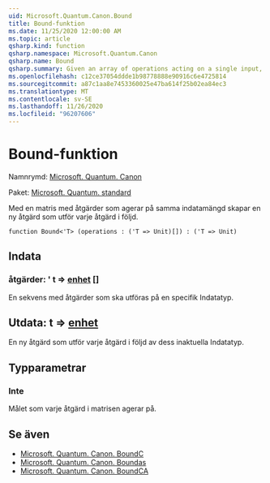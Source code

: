 ```yaml
---
uid: Microsoft.Quantum.Canon.Bound
title: Bound-funktion
ms.date: 11/25/2020 12:00:00 AM
ms.topic: article
qsharp.kind: function
qsharp.namespace: Microsoft.Quantum.Canon
qsharp.name: Bound
qsharp.summary: Given an array of operations acting on a single input, produces a new operation that performs each given operation in sequence.
ms.openlocfilehash: c12ce37054ddde1b98778888e90916c6e4725814
ms.sourcegitcommit: a87c1aa8e7453360025e47ba614f25b02ea84ec3
ms.translationtype: MT
ms.contentlocale: sv-SE
ms.lasthandoff: 11/26/2020
ms.locfileid: "96207606"
---
```

# <a name="bound-function"></a>Bound-funktion

Namnrymd: [Microsoft. Quantum. Canon](xref:Microsoft.Quantum.Canon)

Paket: [Microsoft. Quantum. standard](https://nuget.org/packages/Microsoft.Quantum.Standard)


Med en matris med åtgärder som agerar på samma indatamängd skapar en ny åtgärd som utför varje åtgärd i följd.

```qsharp
function Bound<'T> (operations : ('T => Unit)[]) : ('T => Unit)
```


## <a name="input"></a>Indata

### <a name="operations--t--unit-"></a>åtgärder: ' t => [enhet](xref:microsoft.quantum.lang-ref.unit) []

En sekvens med åtgärder som ska utföras på en specifik Indatatyp.



## <a name="output--t--unit"></a>Utdata: t => [enhet](xref:microsoft.quantum.lang-ref.unit) 

En ny åtgärd som utför varje åtgärd i följd av dess inaktuella Indatatyp.

## <a name="type-parameters"></a>Typparametrar

### <a name="t"></a>Inte

Målet som varje åtgärd i matrisen agerar på.

## <a name="see-also"></a>Se även

- [Microsoft. Quantum. Canon. BoundC](xref:Microsoft.Quantum.Canon.BoundC)
- [Microsoft. Quantum. Canon. Boundas](xref:Microsoft.Quantum.Canon.BoundA)
- [Microsoft. Quantum. Canon. BoundCA](xref:Microsoft.Quantum.Canon.BoundCA)